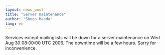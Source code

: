```yaml
---
layout: news_post
title: "Server maintenance"
author: "Shugo Maeda"
lang: en
---
```


Services except mailinglists will be down for a server maintenance on
Wed Aug 30 08:00:00 UTC 2006. The downtime will be a few hours. Sorry
for inconvenience.
